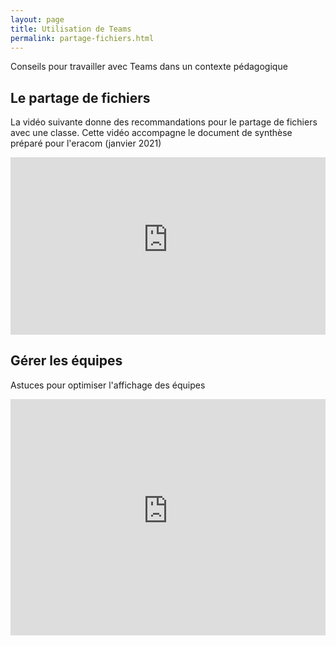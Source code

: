 ```yaml
---
layout: page
title: Utilisation de Teams
permalink: partage-fichiers.html
---
```


Conseils pour travailler avec Teams dans un contexte pédagogique

## Le partage de fichiers

La vidéo suivante donne des recommandations pour le partage de fichiers avec une classe. Cette vidéo accompagne le document de synthèse préparé pour l'eracom (janvier 2021)

<iframe width="100%" style="aspect-ratio:16/9" src="https://www.youtube-nocookie.com/embed/CHz-817BKFc" title="YouTube video player" frameborder="0" allow="accelerometer; autoplay; clipboard-write; encrypted-media; gyroscope; picture-in-picture" allowfullscreen></iframe>

## Gérer les équipes

Astuces pour optimiser l'affichage des équipes

<iframe width="100%" style="aspect-ratio:4/3" src="https://www.youtube-nocookie.com/embed/9wp1mrlhvFY" title="YouTube video player" frameborder="0" allow="accelerometer; autoplay; clipboard-write; encrypted-media; gyroscope; picture-in-picture" allowfullscreen></iframe>